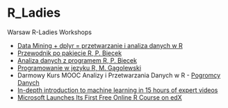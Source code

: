 # R_Ladies
Warsaw R-Ladies Workshops


- [Data Mining + dplyr = przetwarzanie i analiza danych w R](http://grupawp.github.io/codepot-workshop-2015/01_R_podstawy.html#dodatkowe-materiay)
- [Przewodnik po pakiecie R, P. Biecek](http://biecek.pl/R/)
- [Analiza danych z programem R, P. Biecek](http://biecek.pl/Analiza.Danych/)
- [Programowanie w języku R, M. Gągolewski](http://rksiazka.rexamine.com/)
- Darmowy Kurs MOOC Analizy i Przetwarzania Danych w R - [Pogromcy Danych](http://pogromcydanych.icm.edu.pl/)
- [In-depth introduction to machine learning in 15 hours of expert videos](http://www.r-bloggers.com/in-depth-introduction-to-machine-learning-in-15-hours-of-expert-videos/)
- [Microsoft Launches Its First Free Online R Course on edX](http://www.r-bloggers.com/microsoft-launches-its-first-free-online-r-course-on-edx/)
